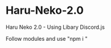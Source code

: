 # Haru-Neko-2.0
Haru Neko 2.0 - Using Libary Discord.js

Follow modules and use "npm i <module name>"
